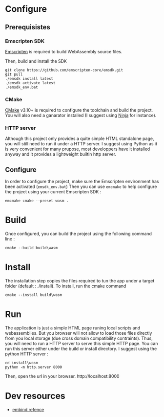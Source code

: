 # Configure

## Prerequisistes

### Emscripten SDK

[Emscripten](https://github.com/emscripten-core/emsdk) is required to build WebAssembly source files.

Then, build and install the SDK
```
git clone https://github.com/emscripten-core/emsdk.git
git pull
./emsdk install latest
./emsdk activate latest
./emsdk_env.bat
```

### CMake

[CMake](https://cmake.org) v3.10+ is required to configure the toolchain and build the project.
You will also need a ganarator installed (I suggest using [Ninja](https://ninja-build.org/) for instance).

### HTTP server

Although this project only provides a quite simple HTML standalone page, you will still need to run
it under a HTTP server. I suggest using Python as it is very convenient for many prupose, most
developpers have it installed anyway and it provides a lightweight builtin http server.

## Configure

In order to configure the project, make sure the Emscripten environment has been activated (`emsdk_env.bat`)
Then you can use `emcmake` to help configure the project using your current Emscripten SDK :
```
emcmake cmake --preset wasm .
```

# Build

Once configured, you can build the project using the following command line :
```
cmake --build build\wasm
```

# Install
The installation step copies the files required to tun the app under a target folder (default : ./install).
To install, run the cmake command
```
cmake --install build\wasm
```

# Run

The application is just a simple HTML page runing local scripts and webassemblies. But you browser will not allow to load those files directly from you local storage (due cross domain compatibility contraints). Thus, you will need to run a HTTP server to serve this simple HTTP page.
You can run this server either under the build or install directory.
I suggest using the python HTTP server :
```
cd install\wasm
python -m http.server 8000
```

Then, open the url in your browser.
http://localhost:8000

# Dev resources

- [embind refence](https://emscripten.org/docs/porting/connecting_cpp_and_javascript/embind.html)